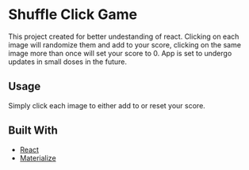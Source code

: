 # Shuffle Click Game
This project created for better undestanding of react. Clicking on each image will randomize them and add to your score, clicking on the same image more than once will set your score to 0. App is set to undergo updates in small doses in the future.

## Usage
Simply click each image to either add to or reset your score.

## Built With
* [React](https://reactjs.org)
* [Materialize](https://materializecss.com)
